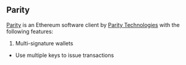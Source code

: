 ## Parity

[Parity](https://github.com/paritytech/parity) is an Ethereum software client by [Parity Technologies](https://parity.io/) with the following features:

1. Multi-signature wallets
  * Use multiple keys to issue transactions
